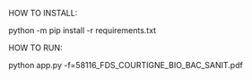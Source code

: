 HOW TO INSTALL:

python -m pip install -r requirements.txt 

HOW TO RUN: 

python app.py -f=58116_FDS_COURTIGNE_BIO_BAC_SANIT.pdf
